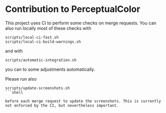 <!--
SPDX-FileCopyrightText: 2020-2023 Lukas Sommer <sommerluk@gmail.com>
SPDX-License-Identifier: MIT
-->

# Contribution to PerceptualColor

This project uses CI to perform some checks on merge requests. You can also run locally most of these checks with

```shell
scripts/local-ci-fast.sh
scripts/local-ci-build-warnings.sh
```

and with

```shell
scripts/automatic-integration.sh
```

you can to some adjustments automatically.

Please run also

```shell
scripts/update-screenshots.sh
```shell

before each merge request to update the screenshots. This is currently not enforced by the CI, but nevertheless important.